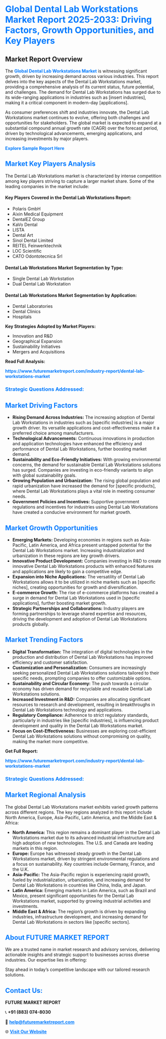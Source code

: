 <h1 style="color: #007BFF;">Global Dental Lab Workstations Market Report 2025-2033: Driving Factors, Growth Opportunities, and Key Players</h1>

<section id="overview">
<h2>Market Report Overview</h2>
<p>The <a href="https://www.futuremarketreport.com/industry-report/dental-lab-workstations-market" style="color: #007BFF; text-decoration: none;"><strong>Global Dental Lab Workstations Market</strong></a> is witnessing significant growth, driven by increasing demand across various industries. This report delves into the key aspects of the Dental Lab Workstations market, providing a comprehensive analysis of its current status, future potential, and challenges. The demand for Dental Lab Workstations has surged due to its wide-ranging applications in industries such as [insert industries], making it a critical component in modern-day [applications].</p>
<p>As consumer preferences shift and industries innovate, the Dental Lab Workstations market continues to evolve, offering both challenges and opportunities for stakeholders. The global market is expected to expand at a substantial compound annual growth rate (CAGR) over the forecast period, driven by technological advancements, emerging applications, and increasing investments by major players.</p>
</section>

<section id="overview">
<p><a href="https://www.futuremarketreport.com/request-sample/reportId=43322" style="color: #007BFF; text-decoration: none;"><strong>Explore Sample Report Here</strong></a></p>
</section>

<section id="key-players">
<h2 style="color: #007BFF;">Market Key Players Analysis</h2>
<p>The Dental Lab Workstations market is characterized by intense competition among key players striving to capture a larger market share. Some of the leading companies in the market include:</p>
<h4>Key Players Covered in the Dental Lab Workstations Report:</h4>
<ul><li>Polaris GmbH</li><li>Aixin Medical Equipment</li><li>DentalEZ Group</li><li>KaVo Dental</li><li>LISTA</li><li>Dental Art</li><li>Sinol Dental Limited</li><li>REITEL Feinwerktechnik</li><li>LOC Scientific</li><li>CATO Odontotecnica Srl</li></ul>
<h4>Dental Lab Workstations Market Segmentation by Type:</h4>
<ul><li>Single Dental Lab Workstation</li><li>Dual Dental Lab Workstation</li></ul>

<h4>Dental Lab Workstations Market Segmentation by Application:</h4>
<ul><li>Dental Laboratories</li><li>Dental Clinics</li><li>Hospitals</li></ul>
<p><strong>Key Strategies Adopted by Market Players:</strong></p>
<ul>
<li>Innovation and R&D</li>
<li>Geographical Expansion</li>
<li>Sustainability Initiatives</li>
<li>Mergers and Acquisitions</li>
</ul>
</section>

<section>
<p><strong>Read Full Analysis: </strong></p><a href="https://www.futuremarketreport.com/industry-report/dental-lab-workstations-market" style="color: #007BFF; text-decoration: none;"><strong>https://www.futuremarketreport.com/industry-report/dental-lab-workstations-market</strong></a>
<h3 style="color: #007BFF;">Strategic Questions Addressed:</h3>
</section>

<section id="driving-factors">
<h2 style="color: #007BFF;">Market Driving Factors</h2>
<ul>
<li><strong>Rising Demand Across Industries:</strong> The increasing adoption of Dental Lab Workstations in industries such as [specific industries] is a major growth driver. Its versatile applications and cost-effectiveness make it a preferred choice among manufacturers.</li>
<li><strong>Technological Advancements:</strong> Continuous innovations in production and application technologies have enhanced the efficiency and performance of Dental Lab Workstations, further boosting market demand.</li>
<li><strong>Sustainability and Eco-Friendly Initiatives:</strong> With growing environmental concerns, the demand for sustainable Dental Lab Workstations solutions has surged. Companies are investing in eco-friendly variants to align with global sustainability goals.</li>
<li><strong>Growing Population and Urbanization:</strong> The rising global population and rapid urbanization have increased the demand for [specific products], where Dental Lab Workstations plays a vital role in meeting consumer needs.</li>
<li><strong>Government Policies and Incentives:</strong> Supportive government regulations and incentives for industries using Dental Lab Workstations have created a conducive environment for market growth.</li>
</ul>
</section>

<section id="growth-opportunities">
<h2 style="color: #007BFF;">Market Growth Opportunities</h2>
<ul>
<li><strong>Emerging Markets:</strong> Developing economies in regions such as Asia-Pacific, Latin America, and Africa present untapped potential for the Dental Lab Workstations market. Increasing industrialization and urbanization in these regions are key growth drivers.</li>
<li><strong>Innovative Product Development:</strong> Companies investing in R&D to create innovative Dental Lab Workstations products with enhanced features and applications are likely to gain a competitive edge.</li>
<li><strong>Expansion into Niche Applications:</strong> The versatility of Dental Lab Workstations allows it to be utilized in niche markets such as [specific niches], creating opportunities for growth and diversification.</li>
<li><strong>E-commerce Growth:</strong> The rise of e-commerce platforms has created a surge in demand for Dental Lab Workstations used in [specific applications], further boosting market growth.</li>
<li><strong>Strategic Partnerships and Collaborations:</strong> Industry players are forming partnerships to leverage shared expertise and resources, driving the development and adoption of Dental Lab Workstations products globally.</li>
</ul>
</section>

<section id="trending-factors">
<h2 style="color: #007BFF;">Market Trending Factors</h2>
<ul>
<li><strong>Digital Transformation:</strong> The integration of digital technologies in the production and distribution of Dental Lab Workstations has improved efficiency and customer satisfaction.</li>
<li><strong>Customization and Personalization:</strong> Consumers are increasingly seeking personalized Dental Lab Workstations solutions tailored to their specific needs, prompting companies to offer customizable options.</li>
<li><strong>Sustainability and Circular Economy:</strong> The push towards a circular economy has driven demand for recyclable and reusable Dental Lab Workstations solutions.</li>
<li><strong>Increased Investment in R&D:</strong> Companies are allocating significant resources to research and development, resulting in breakthroughs in Dental Lab Workstations technology and applications.</li>
<li><strong>Regulatory Compliance:</strong> Adherence to strict regulatory standards, particularly in industries like [specific industries], is influencing product development and quality in the Dental Lab Workstations market.</li>
<li><strong>Focus on Cost-Effectiveness:</strong> Businesses are exploring cost-efficient Dental Lab Workstations solutions without compromising on quality, making the market more competitive.</li>
</ul>
</section>

<section>
<p><strong>Get Full Report: </strong></p><a href="https://www.futuremarketreport.com/industry-report/dental-lab-workstations-market" style="color: #007BFF; text-decoration: none;"><strong>https://www.futuremarketreport.com/industry-report/dental-lab-workstations-market</strong></a>
<h3 style="color: #007BFF;">Strategic Questions Addressed:</h3>
</section>


<section id="regional-analysis">
<h2 style="color: #007BFF;">Market Regional Analysis</h2>
<p>The global Dental Lab Workstations market exhibits varied growth patterns across different regions. The key regions analyzed in this report include North America, Europe, Asia-Pacific, Latin America, and the Middle East & Africa:</p>
<ul>
<li><strong>North America:</strong> This region remains a dominant player in the Dental Lab Workstations market due to its advanced industrial infrastructure and high adoption of new technologies. The U.S. and Canada are leading markets in this region.</li>
<li><strong>Europe:</strong> Europe has witnessed steady growth in the Dental Lab Workstations market, driven by stringent environmental regulations and a focus on sustainability. Key countries include Germany, France, and the U.K.</li>
<li><strong>Asia-Pacific:</strong> The Asia-Pacific region is experiencing rapid growth, fueled by industrialization, urbanization, and increasing demand for Dental Lab Workstations in countries like China, India, and Japan.</li>
<li><strong>Latin America:</strong> Emerging markets in Latin America, such as Brazil and Mexico, present significant opportunities for the Dental Lab Workstations market, supported by growing industrial activities and investments.</li>
<li><strong>Middle East & Africa:</strong> The region’s growth is driven by expanding industries, infrastructure development, and increasing demand for Dental Lab Workstations in sectors like [specific sectors].</li>
</ul>
</section>

<footer>
<h2 style="color: #007BFF;">About FUTURE MARKET REPORT</h2>
<p>We are a trusted name in market research and advisory services, delivering actionable insights and strategic support to businesses across diverse industries. Our expertise lies in offering:</p>

<p>Stay ahead in today’s competitive landscape with our tailored research solutions.</p>

<h2 style="color: #007BFF;">Contact Us:</h2>
<p><strong>FUTURE MARKET REPORT</strong></p>
<p>📞 <strong>+91 (883) 074-8030</strong></p>
<p>📧 <strong><a href="mailto:help@futuremarketreport.com" style="color: #007BFF;">help@futuremarketreport.com</a></strong></p>
<p>🌐 <strong><a href="https://www.futuremarketreport.com/" style="color: #007BFF;">Visit Our Website</a></strong></p>
</footer>